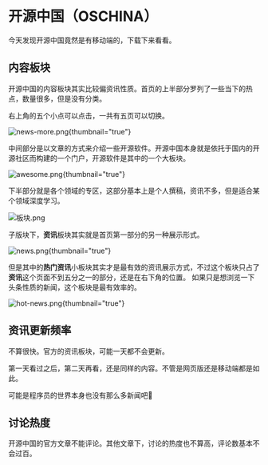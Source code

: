 # 开源中国（OSCHINA）

今天发现开源中国竟然是有移动端的，下载下来看看。

## 内容板块

开源中国的内容板块其实比较偏资讯性质。首页的上半部分罗列了一些当下的热点，数量很多，但是没有分类。

右上角的五个小点可以点击，一共有五页可以切换。

![news-more.png](news-more.png){thumbnail="true"}

中间部分是以文章的方式来介绍一些开源软件。开源中国本身就是依托于国内的开源社区而构建的一个门户，开源软件是其中的一个大板块。

![awesome.png](awesome.png){thumbnail="true"}

下半部分就是各个领域的专区，这部分基本上是个人撰稿，资讯不多，但是适合某个领域深度学习。

![板块.png](板块.png)

子版块下，**资讯**板块其实就是首页第一部分的另一种展示形式。

![news.png](news.png){thumbnail="true"}

但是其中的**热门资讯**小板块其实才是最有效的资讯展示方式，不过这个板块只占了**资讯**这个页面不到五分之一的部分，还是在右下角的位置。
如果只是想浏览一下头条性质的新闻，这个板块是最有效率的。

![hot-news.png](hot-news.png){thumbnail="true"}

## 资讯更新频率

不算很快。官方的资讯板块，可能一天都不会更新。

第一天看过之后，第二天再看，还是同样的内容。不管是网页版还是移动端都是如此。

可能是程序员的世界本身也没有那么多新闻吧🤔

## 讨论热度

开源中国的官方文章不能评论。其他文章下，讨论的热度也不算高，评论数基本不会过百。